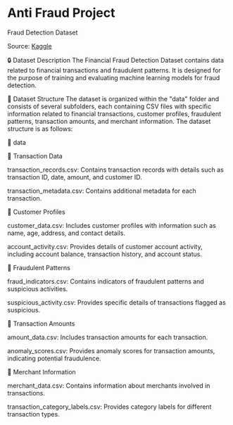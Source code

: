 # Anti Fraud Project

Fraud Detection Dataset

Source: [Kaggle](https://www.kaggle.com/datasets/goyaladi/fraud-detection-dataset?resource=download)

🔒 Dataset Description
The Financial Fraud Detection Dataset contains data related to financial transactions and fraudulent patterns. It is designed for the purpose of training and evaluating machine learning models for fraud detection.

📁 Dataset Structure
The dataset is organized within the "data" folder and consists of several subfolders, each containing CSV files with specific information related to financial transactions, customer profiles, fraudulent patterns, transaction amounts, and merchant information. The dataset structure is as follows:

📂 data

📂 Transaction Data

transaction_records.csv: Contains transaction records with details such as transaction ID, date, amount, and customer ID.

transaction_metadata.csv: Contains additional metadata for each transaction.

📂 Customer Profiles

customer_data.csv: Includes customer profiles with information such as name, age, address, and contact details.

account_activity.csv: Provides details of customer account activity, including account balance, transaction history, and account status.

📂 Fraudulent Patterns

fraud_indicators.csv: Contains indicators of fraudulent patterns and suspicious activities.

suspicious_activity.csv: Provides specific details of transactions flagged as suspicious.

📂 Transaction Amounts

amount_data.csv: Includes transaction amounts for each transaction.

anomaly_scores.csv: Provides anomaly scores for transaction amounts, indicating potential fraudulence.

📂 Merchant Information

merchant_data.csv: Contains information about merchants involved in transactions.

transaction_category_labels.csv: Provides category labels for different transaction types.

